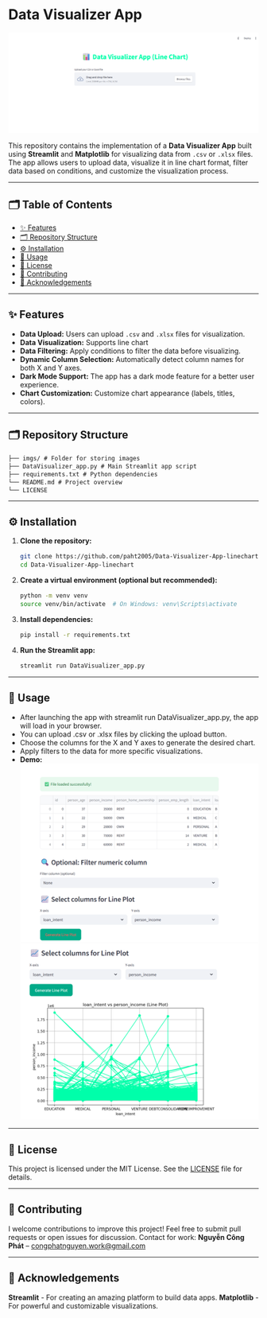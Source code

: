 # Data Visualizer App 

![screen](/imgs/screen.png)

This repository contains the implementation of a **Data Visualizer App** built using **Streamlit** and **Matplotlib** for visualizing data from `.csv` or `.xlsx` files. The app allows users to upload data, visualize it in line chart format, filter data based on conditions, and customize the visualization process.

---
## 🗂️ Table of Contents

- [✨ Features](#-features)
- [🗂️ Repository Structure](#️-repository-structure)
- [⚙️ Installation](#️-installation)
- [🎯 Usage](#-usage)
- [📄 License](#-license)
- [🤝 Contributing](#-contributing)
- [🧠 Acknowledgements](#-Acknowledgements)

---

## ✨ Features

- **Data Upload:** Users can upload `.csv` and `.xlsx` files for visualization.
- **Data Visualization:** Supports line chart
- **Data Filtering:** Apply conditions to filter the data before visualizing.
- **Dynamic Column Selection:** Automatically detect column names for both X and Y axes.
- **Dark Mode Support:** The app has a dark mode feature for a better user experience.
- **Chart Customization:** Customize chart appearance (labels, titles, colors).

---

## 🗂️ Repository Structure
```
├── imgs/ # Folder for storing images
├── DataVisualizer_app.py # Main Streamlit app script
├── requirements.txt # Python dependencies
└── README.md # Project overview
└── LICENSE

```
---

## ⚙️ Installation

1. **Clone the repository:**
   ```bash
   git clone https://github.com/paht2005/Data-Visualizer-App-linechart.git
   cd Data-Visualizer-App-linechart
   ```
2. **Create a virtual environment (optional but recommended):**
   ```bash
   python -m venv venv
   source venv/bin/activate  # On Windows: venv\Scripts\activate
   ```
3. **Install dependencies:**
   ```bash
   pip install -r requirements.txt
   ```
4. **Run the Streamlit app:**
   ```bash
   streamlit run DataVisualizer_app.py
   ```
---
## 🎯 Usage
- After launching the app with streamlit run DataVisualizer_app.py, the app will load in your browser.
- You can upload .csv or .xlsx files by clicking the upload button.
- Choose the columns for the X and Y axes to generate the desired chart.
- Apply filters to the data for more specific visualizations.
- **Demo:**
  ![deploy1](/imgs/deploy1.png)
  ![deploy2](/imgs/deploy2.png)

---
## 📄 License
This project is licensed under the MIT License. See the [LICENSE](./LICENSE) file for details.

---
## 🤝 Contributing
I welcome contributions to improve this project! Feel free to submit pull requests or open issues for discussion.
Contact for work: **Nguyễn Công Phát** – congphatnguyen.work@gmail.com

---
## 🧠 Acknowledgements
**Streamlit** - For creating an amazing platform to build data apps.
**Matplotlib** - For powerful and customizable visualizations.
